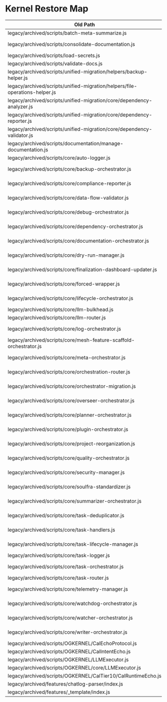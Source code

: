 # Kernel Restore Map

| Old Path | New Path |
| --- | --- |
| legacy/archived/scripts/batch-meta-summarize.js | scripts/cli/batch-meta-summarize.js |
| legacy/archived/scripts/consolidate-documentation.js | scripts/cli/consolidate-documentation.js |
| legacy/archived/scripts/load-secrets.js | scripts/core/load-secrets.js |
| legacy/archived/scripts/validate-docs.js | scripts/cli/validate-docs.js |
| legacy/archived/scripts/unified-migration/helpers/backup-helper.js | scripts/orchestration/backup-helper.js |
| legacy/archived/scripts/unified-migration/helpers/file-operations-helper.js | scripts/orchestration/file-operations-helper.js |
| legacy/archived/scripts/unified-migration/core/dependency-analyzer.js | scripts/orchestration/dependency-analyzer.js |
| legacy/archived/scripts/unified-migration/core/dependency-reporter.js | scripts/orchestration/dependency-reporter.js |
| legacy/archived/scripts/unified-migration/core/dependency-validator.js | scripts/orchestration/dependency-validator.js |
| legacy/archived/scripts/documentation/manage-documentation.js | scripts/orchestration/manage-documentation.js |
| legacy/archived/scripts/core/auto-logger.js | scripts/orchestration/auto-logger.js |
| legacy/archived/scripts/core/backup-orchestrator.js | scripts/orchestration/backup-orchestrator.js |
| legacy/archived/scripts/core/compliance-reporter.js | scripts/orchestration/compliance-reporter.js |
| legacy/archived/scripts/core/data-flow-validator.js | scripts/orchestration/data-flow-validator.js |
| legacy/archived/scripts/core/debug-orchestrator.js | scripts/orchestration/debug-orchestrator.js |
| legacy/archived/scripts/core/dependency-orchestrator.js | scripts/orchestration/dependency-orchestrator.js |
| legacy/archived/scripts/core/documentation-orchestrator.js | scripts/orchestration/documentation-orchestrator.js |
| legacy/archived/scripts/core/dry-run-manager.js | scripts/orchestration/dry-run-manager.js |
| legacy/archived/scripts/core/finalization-dashboard-updater.js | scripts/orchestration/finalization-dashboard-updater.js |
| legacy/archived/scripts/core/forced-wrapper.js | scripts/orchestration/forced-wrapper.js |
| legacy/archived/scripts/core/lifecycle-orchestrator.js | scripts/orchestration/lifecycle-orchestrator.js |
| legacy/archived/scripts/core/llm-bulkhead.js | scripts/orchestration/llm-bulkhead.js |
| legacy/archived/scripts/core/llm-router.js | scripts/orchestration/llm-router.js |
| legacy/archived/scripts/core/log-orchestrator.js | scripts/orchestration/log-orchestrator.js |
| legacy/archived/scripts/core/mesh-feature-scaffold-orchestrator.js | scripts/orchestration/mesh-feature-scaffold-orchestrator.js |
| legacy/archived/scripts/core/meta-orchestrator.js | scripts/orchestration/meta-orchestrator.js |
| legacy/archived/scripts/core/orchestration-router.js | scripts/orchestration/orchestration-router.js |
| legacy/archived/scripts/core/orchestrator-migration.js | scripts/orchestration/orchestrator-migration.js |
| legacy/archived/scripts/core/overseer-orchestrator.js | scripts/orchestration/overseer-orchestrator.js |
| legacy/archived/scripts/core/planner-orchestrator.js | scripts/orchestration/planner-orchestrator.js |
| legacy/archived/scripts/core/plugin-orchestrator.js | scripts/orchestration/plugin-orchestrator.js |
| legacy/archived/scripts/core/project-reorganization.js | scripts/orchestration/project-reorganization.js |
| legacy/archived/scripts/core/quality-orchestrator.js | scripts/orchestration/quality-orchestrator.js |
| legacy/archived/scripts/core/security-manager.js | scripts/orchestration/security-manager.js |
| legacy/archived/scripts/core/soulfra-standardizer.js | scripts/orchestration/soulfra-standardizer.js |
| legacy/archived/scripts/core/summarizer-orchestrator.js | scripts/orchestration/summarizer-orchestrator.js |
| legacy/archived/scripts/core/task-deduplicator.js | scripts/orchestration/task-deduplicator.js |
| legacy/archived/scripts/core/task-handlers.js | scripts/orchestration/task-handlers.js |
| legacy/archived/scripts/core/task-lifecycle-manager.js | scripts/orchestration/task-lifecycle-manager.js |
| legacy/archived/scripts/core/task-logger.js | scripts/orchestration/task-logger.js |
| legacy/archived/scripts/core/task-orchestrator.js | scripts/orchestration/task-orchestrator.js |
| legacy/archived/scripts/core/task-router.js | scripts/orchestration/task-router.js |
| legacy/archived/scripts/core/telemetry-manager.js | scripts/orchestration/telemetry-manager.js |
| legacy/archived/scripts/core/watchdog-orchestrator.js | scripts/orchestration/watchdog-orchestrator.js |
| legacy/archived/scripts/core/watcher-orchestrator.js | scripts/orchestration/watcher-orchestrator.js |
| legacy/archived/scripts/core/writer-orchestrator.js | scripts/orchestration/writer-orchestrator.js |
| legacy/archived/scripts/OGKERNEL/CalEchoProtocol.js | scripts/agents/CalEchoProtocol.js |
| legacy/archived/scripts/OGKERNEL/CalIntentEcho.js | scripts/agents/CalIntentEcho.js |
| legacy/archived/scripts/OGKERNEL/LLMExecutor.js | scripts/core/LLMExecutor.js |
| legacy/archived/scripts/OGKERNEL/core/LLMExecutor.js | scripts/core/LLMExecutor-core.js |
| legacy/archived/scripts/OGKERNEL/CalTier10/CalRuntimeEcho.js | scripts/agents/CalRuntimeEcho.js |
| legacy/archived/features/chatlog-parser/index.js | scripts/agents/chatlog-parser.js |
| legacy/archived/features/_template/index.js | scripts/agents/template.js |
